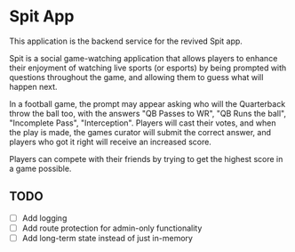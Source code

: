# Spit App

This application is the backend service for the revived Spit app.

Spit is a social game-watching application that allows players to enhance their enjoyment of watching live sports (or esports) by being prompted with questions throughout the game, and allowing them to guess what will happen next.

In a football game, the prompt may appear asking who will the Quarterback throw the ball too, with the answers "QB Passes to WR", "QB Runs the ball", "Incomplete Pass", "Interception". Players will cast their votes, and when the play is made, the games curator will submit the correct answer, and players who got it right will receive an increased score.

Players can compete with their friends by trying to get the highest score in a game possible.

## TODO

- [ ] Add logging
- [ ] Add route protection for admin-only functionality
- [ ] Add long-term state instead of just in-memory
